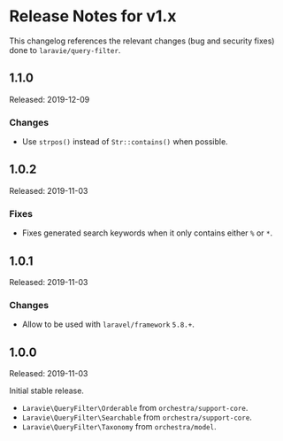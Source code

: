 # Release Notes for v1.x

This changelog references the relevant changes (bug and security fixes) done to `laravie/query-filter`.

## 1.1.0

Released: 2019-12-09

### Changes

* Use `strpos()` instead of `Str::contains()` when possible.

## 1.0.2

Released: 2019-11-03

### Fixes

* Fixes generated search keywords when it only contains either `%` or `*`.

## 1.0.1

Released: 2019-11-03

### Changes

* Allow to be used with `laravel/framework` `5.8.+`.

## 1.0.0

Released: 2019-11-03

Initial stable release.

* `Laravie\QueryFilter\Orderable` from `orchestra/support-core`.
* `Laravie\QueryFilter\Searchable` from `orchestra/support-core`.
* `Laravie\QueryFilter\Taxonomy` from `orchestra/model`.
